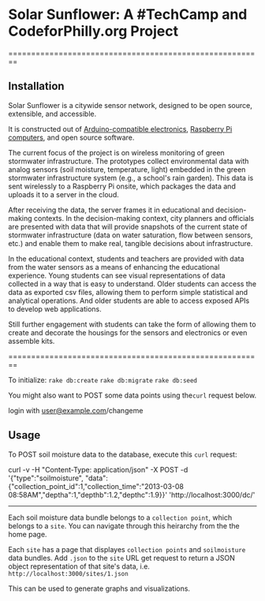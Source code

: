 # Solar Sunflower: A #TechCamp and CodeforPhilly.org Project
========================================================

Installation
-----------

Solar Sunflower is a citywide sensor network, designed to be open source, extensible, and accessible. 

It is constructed out of [Arduino-compatible electronics](http://jeelabs.com/products/jeenode), [Raspberry Pi computers](http://www.raspberrypi.org/), and open source software.

The current focus of the project is on wireless monitoring of green stormwater infrastructure. The prototypes collect environmental data with analog sensors (soil moisture, temperature, light) embedded in the green stormwater infrastructure system (e.g., a school's rain garden). This data is sent wirelessly to a Raspberry Pi onsite, which packages the data and uploads it to a server in the cloud.

After receiving the data, the server frames it in educational and decision-making contexts. In the decision-making context, city planners and officials are presented with data that will provide snapshots of the current state of stormwater infrastructure (data on water saturation, flow between sensors, etc.) and enable them to make real, tangible decisions about infrastructure.

In the educational context, students and teachers are provided with data from the water sensors as a means of enhancing the educational experience. Young students can see visual representations of data collected in a way that is easy to understand. Older students can access the data as exported csv files, allowing them to perform simple statistical and analytical operations. And older students are able to access exposed APIs to develop web applications.

Still further engagement with students can take the form of allowing them to create and decorate the housings for the sensors and electronics or even assemble kits.

========================================================

To initialize:
`rake db:create`
`rake db:migrate`
`rake db:seed`

You might also want to POST some data points using the`curl` request below.

login with user@example.com/changeme

Usage
------

To POST soil moisture data to the database, execute this `curl` request:

curl -v -H "Content-Type: application/json" -X POST -d '{"type":"soilmoisture", "data":{"collection_point_id":1,"collection_time":"2013-03-08 08:58AM","deptha":1,"depthb":1.2,"depthc":1.9}}' 'http://localhost:3000/dc/'

---


Each soil moisture data bundle belongs to a `collection point`, which belongs to a `site`. You can navigate through this heirarchy from the the home page.

Each `site` has a page that displayes `collection points` and `soilmoisture` data bundles. Add `.json` to the `site` URL get request to return a JSON object representation of that site's data, i.e. `http://localhost:3000/sites/1.json`

This can be used to generate graphs and visualizations.
